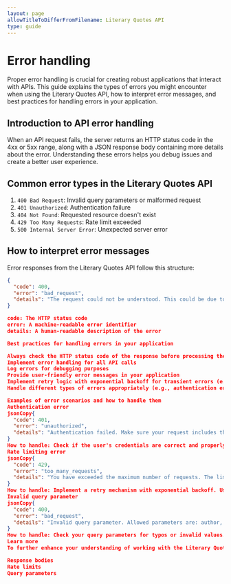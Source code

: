 ```yaml
---
layout: page
allowTitleToDifferFromFilename: Literary Quotes API
type: guide
---
```


# Error handling

Proper error handling is crucial for creating robust applications that interact with APIs. This guide explains the types of errors you might encounter when using the Literary Quotes API, how to interpret error messages, and best practices for handling errors in your application.

## Introduction to API error handling

When an API request fails, the server returns an HTTP status code in the 4xx or 5xx range, along with a JSON response body containing more details about the error. Understanding these errors helps you debug issues and create a better user experience.

## Common error types in the Literary Quotes API

1. `400 Bad Request`: Invalid query parameters or malformed request
2. `401 Unauthorized`: Authentication failure
3. `404 Not Found`: Requested resource doesn't exist
4. `429 Too Many Requests`: Rate limit exceeded
5. `500 Internal Server Error`: Unexpected server error

## How to interpret error messages

Error responses from the Literary Quotes API follow this structure:

```json
{
  "code": 400,
  "error": "bad_request",
  "details": "The request could not be understood. This could be due to incorrect syntax or an invalid parameter. Check your query string for errors."
}

code: The HTTP status code
error: A machine-readable error identifier
details: A human-readable description of the error

Best practices for handling errors in your application

Always check the HTTP status code of the response before processing the body
Implement error handling for all API calls
Log errors for debugging purposes
Provide user-friendly error messages in your application
Implement retry logic with exponential backoff for transient errors (e.g., rate limiting)
Handle different types of errors appropriately (e.g., authentication errors vs. server errors)

Examples of error scenarios and how to handle them
Authentication error
jsonCopy{
  "code": 401,
  "error": "unauthorized",
  "details": "Authentication failed. Make sure your request includes the Authorization header and that you're using the correct Base64-encoded username and password."
}
How to handle: Check if the user's credentials are correct and properly encoded. If using the X-Bypass-Auth header, ensure it's set correctly.
Rate limiting error
jsonCopy{
  "code": 429,
  "error": "too_many_requests",
  "details": "You have exceeded the maximum number of requests. The limit will reset in 60 seconds and you can try again."
}
How to handle: Implement a retry mechanism with exponential backoff. Use the Retry-After header to determine how long to wait before retrying.
Invalid query parameter
jsonCopy{
  "code": 400,
  "error": "bad_request",
  "details": "Invalid query parameter. Allowed parameters are: author, work, category, genre, publish_date, quote_length, sort, order, limit, page"
}
How to handle: Check your query parameters for typos or invalid values. Refer to the API documentation for correct parameter usage.
Learn more
To further enhance your understanding of working with the Literary Quotes API, explore these related guides:

Response bodies
Rate limits
Query parameters